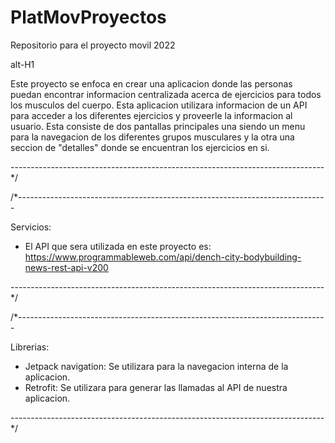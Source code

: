 # PlatMovProyectos
Repositorio  para el proyecto movil 2022


alt-H1

Este proyecto se enfoca en crear una aplicacion donde las personas puedan 
encontrar informacion centralizada acerca de ejercicios para todos los musculos 
del cuerpo. Esta aplicacion utilizara informacion de un API para acceder a los
diferentes ejercicios y proveerle la informacion al usuario. Esta consiste de 
dos pantallas principales una siendo un menu para la navegacion de los diferentes
grupos musculares y la otra una seccion de "detalles" donde se encuentran los 
ejercicios en si.

------------------------------------------------------------------------------*/


/*-----------------------------------------------------------------------------

Servicios: 

- El API que sera utilizada en este proyecto es: 
https://www.programmableweb.com/api/dench-city-bodybuilding-news-rest-api-v200


------------------------------------------------------------------------------*/


/*-----------------------------------------------------------------------------

Librerias: 

- Jetpack navigation: Se utilizara para la navegacion interna de la aplicacion.
- Retrofit: Se utilizara para generar las llamadas al API de nuestra aplicacion.

------------------------------------------------------------------------------*/
